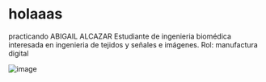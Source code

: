 # holaaas
practicando
ABIGAIL ALCAZAR
Estudiante de ingenieria biomédica interesada en ingenieria de tejidos y señales e imágenes.
Rol: manufactura digital

![image](https://github.com/user-attachments/assets/26ca728b-e42a-48e0-b2c0-18121311c434)
